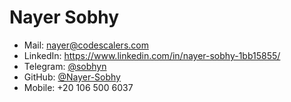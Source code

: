 # Nayer Sobhy

- Mail: <a href="nayer@codescalers.com">nayer@codescalers.com</a>
- LinkedIn: https://www.linkedin.com/in/nayer-sobhy-1bb15855/
- Telegram: [@sobhyn](https://t.me/sobhyn)
- GitHub: [@Nayer-Sobhy](https://github.com/Nayer-Sobhy)
- Mobile: +20 106 500 6037